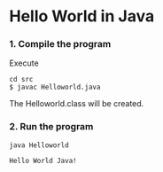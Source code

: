 # Hello World in Java

### 1. Compile the program

Execute

```shell
cd src
$ javac Helloworld.java
```

The Helloworld.class will be created.

### 2. Run the program

```shell
java Helloworld

Hello World Java!

```


